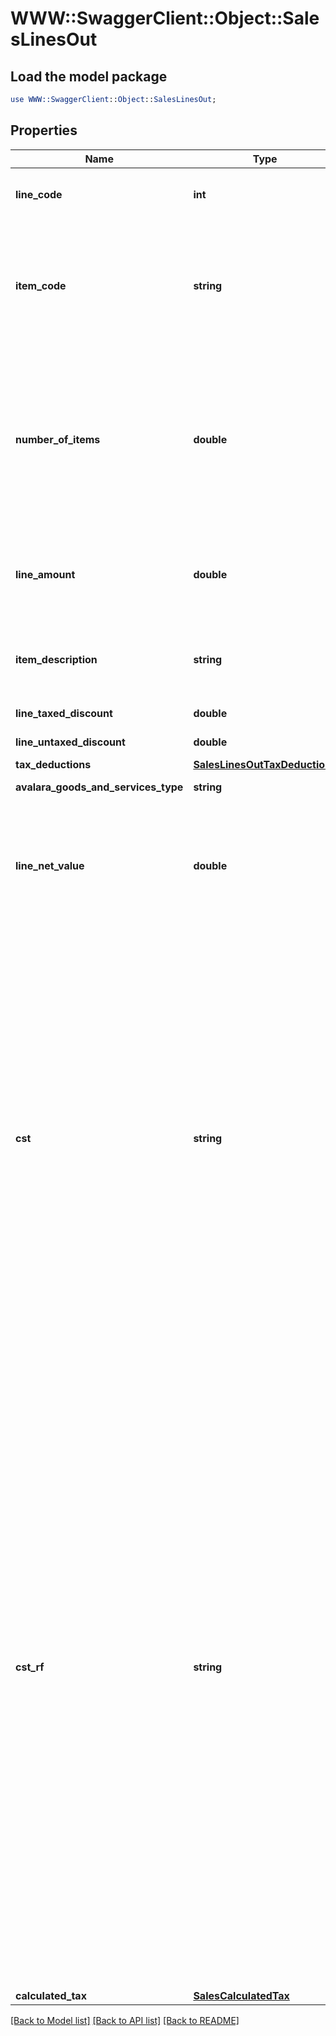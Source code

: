 # WWW::SwaggerClient::Object::SalesLinesOut

## Load the model package
```perl
use WWW::SwaggerClient::Object::SalesLinesOut;
```

## Properties
Name | Type | Description | Notes
------------ | ------------- | ------------- | -------------
**line_code** | **int** | This string is a unique identifier for this line in the transaction | [optional] 
**item_code** | **string** | This string is a code maintained by the client application to uniquely identify a product or service. It will likely be a SKU and is required for SST states. | 
**number_of_items** | **double** | This decimal captures the number of individual items or units represented by this line. Digits after the decimal point are optional. This should always be positive. Quantity, default 1 | [optional] [default to 1.0]
**line_amount** | **double** | This decimal captures the total cost of this line. In its simplest form lineAmount &#x3D; (item price * numberOfItems). | [optional] 
**item_description** | **string** | This string captures the description of the item represented by this line, will be used LC 116 | [optional] 
**line_taxed_discount** | **double** | Conditional discount | [optional] 
**line_untaxed_discount** | **double** | Unconditional discount | [optional] 
**tax_deductions** | [**SalesLinesOutTaxDeductions**](SalesLinesOutTaxDeductions.md) |  | [optional] 
**avalara_goods_and_services_type** | **string** | AGAST CODE for itemCode | [optional] 
**line_net_value** | **double** | This decimal captures the total cost of this line. In its simplest form lineNetValue &#x3D; (lineAmount - discountTaxable - sum of whithholdings). | [optional] 
**cst** | **string** | - &#39;01&#39; # ORIGIN MODE - &#39;02&#39; # ORIGIN MODE BUT EXEMPT - &#39;03&#39; # ORIGIN MODE BUT IMMUNE - &#39;04&#39; # ORIGIN MODE BUT SUSPENDED FOR LEGAL REASON - &#39;05&#39; # ORIGIN MODE BUT SUSPENDED FOR ADMINISTRATIVE REASON - &#39;21&#39; # DESTINATION MODE - &#39;22&#39; # DESTINATION MODE BUT EXEMPT - &#39;23&#39; # DESTINATION MODE BUT IMMUNE - &#39;24&#39; # DESTINATION MODE BUT SUSPENDED - &#39;25&#39; # DESTINATION MODE BUT SUSPENDED - &#39;40&#39; # FOREIGN IMMUNE MODE  | [optional] 
**cst_rf** | **string** | - &#39;61&#39; # WITHHOLD NORMAL MODE - &#39;62&#39; # WITHHOLD NORMAL MODE BUT EXEMPT - &#39;63&#39; # WITHHOLD NORMAL MODE BUT IMMUNE - &#39;64&#39; # WITHHOLD NORMAL MODE BUT SUSPENDED FOR LEGAL REASON - &#39;65&#39; # WITHHOLD NORMAL MODE BUT SUSPENDED FOR ADMINISTRATIVE REASON - &#39;66&#39; # WITHHOLD FORCED MODE - &#39;67&#39; # WITHHOLD FORCED MODE BUT EXEMPT - &#39;68&#39; # WITHHOLD FORCED MODE BUT IMMUNE - &#39;69&#39; # WITHHOLD FORCED MODE BUT SUSPENDED FOR LEGAL REASON - &#39;70&#39; # WITHHOLD FORCED MODE BUT SUSPENDED FOR ADMINISTRATIVE PROCESS - &#39;71&#39; # NO WITHHOLD MODE - &#39;72&#39; # NO WITHHOLD FOREIGN MODE  | [optional] 
**calculated_tax** | [**SalesCalculatedTax**](SalesCalculatedTax.md) |  | [optional] 

[[Back to Model list]](../README.md#documentation-for-models) [[Back to API list]](../README.md#documentation-for-api-endpoints) [[Back to README]](../README.md)


